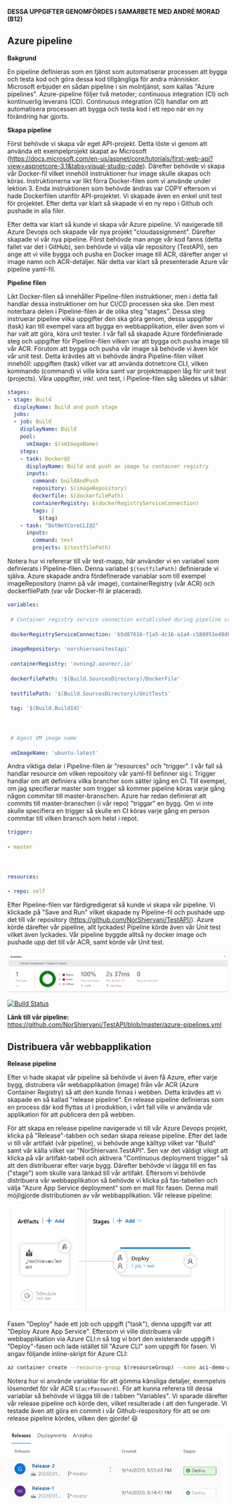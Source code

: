 **DESSA UPPGIFTER GENOMFÖRDES I SAMARBETE MED ANDRÉ MORAD (B12)**

##  **Azure pipeline** 

**Bakgrund** 

En pipeline definieras som en tjänst som automatiserar processen att bygga och testa kod och göra dessa kod tillgängliga för andra människor. Microsoft erbjuder en sådan pipeline i sin molntjänst, som kallas "Azure pipelines".  Azure-pipeline följer två metoder; continuous integration (CI) och kontinuerlig leverans (CD). Continuous integration (CI) handlar om att automatisera processen att bygga och testa kod i ett repo när en ny förändring har gjorts.



**Skapa pipeline** 

Först behövde vi skapa vår eget API-projekt. Detta löste vi genom att använda ett exempelprojekt skapat av Microsoft (https://docs.microsoft.com/en-us/aspnet/core/tutorials/first-web-api?view=aspnetcore-3.1&tabs=visual-studio-code). Därefter behövde vi skapa vår Docker-fil vilket innehöll instruktioner hur image skulle skapas och köras. Instruktionerna var likt förra Docker-filen som vi använde under lektion 3. Enda instruktionen som behövde ändras var COPY eftersom vi hade Dockerfilen utanför API-projektet. Vi skapade även en enkel unit test för projektet. Efter detta var klart så skapade vi en ny repo i Github och pushade in alla filer.



Efter detta var klart så kunde vi skapa vår Azure pipeline. Vi navigerade till Azure Devops och skapade vår nya projekt "cloudassignment". Därefter skapade vi vår nya pipeline. Först behövde man ange vår kod fanns (detta fallet var det i GitHub), sen behövde vi välja vår repository (TestAPI), sen ange att vi ville bygga och pusha en Docker image till ACR, därefter anger vi image namn och ACR-detaljer. När detta var klart så presenterade Azure vår pipeline yaml-fil.



**Pipeline filen** 

Likt Docker-filen så innehåller Pipeline-filen instruktioner, men i detta fall handlar dessa instruktioner om hur CI/CD processen ska ske. Den mest noterbara delen i Pipeline-filen är de olika steg "stages". Dessa steg instruerar pipeline vilka uppgifter den ska göra genom, dessa uppgifter (task) kan till exempel vara att bygga en webbapplikation, eller även som vi har valt att göra, köra unit tester. I vår fall så skapade Azure fördefinierade steg och uppgifter  för Pipeline-filen vilken var att bygga och pusha image till vår ACR. Förutom att bygga och pusha vår image så behövde vi även kör vår unit test. Detta krävdes att vi behövde ändra Pipeline-filen vilket innehöll: uppgiften (task) vilket var att använda dotnetcore CLI, vilken kommando (command) vi ville köra samt var projektmappen låg för unit test (projects). Våra uppgifter, inkl. unit test, i Pipeline-filen såg således ut såhär:



```yaml
stages:
- stage: Build
  displayName: Build and push stage
  jobs:  
  - job: Build
    displayName: Build
    pool:
      vmImage: $(vmImageName)
    steps:
    - task: Docker@2
      displayName: Build and push an image to container registry
      inputs:
        command: buildAndPush
        repository: $(imageRepository)
        dockerfile: $(dockerfilePath)
        containerRegistry: $(dockerRegistryServiceConnection)
        tags: |
          $(tag)
    - task: "DotNetCoreCLI@2"
      inputs:
        command: test
        projects: $(testfilePath)
```



Notera hur vi refererar till vår test-mapp, här använder vi en variabel som definierats i Pipeline-filen. Denna variabel `$(testfilePath)` definierade vi själva. Azure skapade andra fördefinerade variablar som till exempel imageRepository (namn på vår image), containerRegistry (vår ACR) och dockerfilePath (var vår Docker-fil är placerad).



```yaml
variables:

 # Container registry service connection established during pipeline creation

 dockerRegistryServiceConnection: 'b5d87616-f1a5-4c16-a1a4-c580951e49db'

 imageRepository: 'norshiervanitestapi'

 containerRegistry: 'ovning2.azurecr.io'

 dockerfilePath: '$(Build.SourcesDirectory)/DockerFile'

 testfilePath: '$(Build.SourcesDirectory)/UnitTests'

 tag: '$(Build.BuildId)'

 

 # Agent VM image name

 vmImageName: 'ubuntu-latest'
```



Andra viktiga delar i Pipeline-filen är "resources" och "trigger". I vår fall så handlar resource om vilken repository vår yaml-fil befinner sig i. Trigger handlar om att definiera vilka brancher som sätter igång en CI. Till exempel, om jag specifierar master som trigger så kommer pipeline köras varje gång någon commitar till master-branschen. Azure har redan definierat att commits till master-branschen (i vår repo) "triggar" en bygg. Om vi inte skulle specifiera en trigger så skulle en CI köras varje gång en person commitar till vilken bransch som helst i repot. 



```yaml
trigger:

- master



resources:

- repo: self
```



Efter Pipeline-filen var färdigredigerat så kunde vi skapa vår pipeline. Vi klickade på "Save and Run" vilket skapade ny Pipeline-fil och pushade upp det till vår repository (https://github.com/NorShiervani/TestAPI/). Azure körde därefter vår pipeline, allt lyckades! Pipeline körde även vår Unit test vilket även lyckades. Vår pipeline byggde alltså ny docker image och pushade upp det till vår ACR, samt körde vår Unit test.



![PipelineUnitTests](Media/PipelineUnitTests.png)

[![Build Status](https://dev.azure.com/norshiervani0999/cloudassignment/_apis/build/status/NorShiervani.TestAPI?branchName=master)](https://dev.azure.com/norshiervani0999/cloudassignment/_build/latest?definitionId=6&branchName=master)

**Länk till vår pipeline:** https://github.com/NorShiervani/TestAPI/blob/master/azure-pipelines.yml



##  **Distribuera vår webbapplikation** 

**Release pipeline** 

Efter vi hade skapat vår pipeline så behövde vi även få Azure, efter varje bygg, distrubera vår webbapplikation (image) från vår ACR (Azure Container Registry) så att den kunde finnas i webben. Detta krävdes att vi skapade en så kallad "release pipeline". En release pipeline definieras som en process där kod flyttas ut i produktion, i vårt fall ville vi använda vår applikation för att publicera den på webben. 



För att skapa en release pipeline navigerade vi till vår Azure Devops projekt, klicka på "Release"-tabben och sedan skapa release pipeline.  Efter det lade vi till vår artifakt (vår pipeline), vi behövde ange källtyp vilket var "Build" samt vår källa vilket var "NorShiervani.TestAPI".  Sen var det väldigt vikigt att klicka på vår artifakt-tabell och aktivera "Continuous deployment trigger" så att den distribuerar efter varje bygg. Därefter behövde vi lägga till en fas ("stage") som skulle vara länkad till vår artifakt. Eftersom vi behövde distribuera vår webbapplikation så behövde vi klicka på fas-tabellen och välja "Azure App Service deployment" som en mall för fasen. Denna mall möjligjorde distributionen av vår webbapplikation. Vår release pipeline:



![ReleasePipeline](Media/ReleasePipeline.png)



Fasen "Deploy" hade ett job och uppgift ("task"), denna uppgift var att "Deploy Azure App Service". Eftersom vi ville distribuera vår webbapplikation via Azure CLI:n så tog vi bort den existerande uppgift i "Deploy"-fasen och lade istället till "Azure CLI" som uppgift för fasen. Vi angav följande inline-skript för Azure CLI:



```bash
az container create --resource-group $(resourceGroup) --name aci-demo-app --image $(loginServer)/$(imageName):$(Build.BuildId) --registry-login-server $(loginServer) --registry-username $(acrUsername) --registry-password $(acrPassword) --dns-name-label testapinordns1 --ports 80
```



Notera hur vi använde variablar för att gömma känsliga detaljer, exempelvis lösenordet för vår ACR `$(acrPassword)`. För att kunna referera till dessa variablar så behövde vi lägga till de i tabben "Variables". Vi sparade därefter vår release pipeline och körde den, vilket resulterade i att den fungerade. Vi testade även att göra en commit i vår Github-respository för att se om release pipeline kördes, vilken den gjorde! :smiley:



![ReleasePipelineSuccess](Media/ReleasePipelineSuccess.png)



